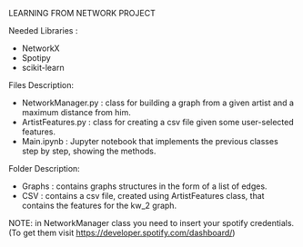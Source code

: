 LEARNING FROM NETWORK PROJECT

Needed Libraries : 
- NetworkX
- Spotipy
- scikit-learn

Files Description:
- NetworkManager.py : class for building a graph from a given artist and a maximum distance from him.
- ArtistFeatures.py : class for creating a csv file given some user-selected features.
- Main.ipynb : Jupyter notebook that implements the previous classes step by step, showing the methods.

Folder Description:
- Graphs : contains graphs structures in the form of a list of edges.
- CSV : contains a csv file, created using ArtistFeatures class, that contains the features for the kw_2 graph.

NOTE: in NetworkManager class you need to insert your spotify credentials. (To get them visit https://developer.spotify.com/dashboard/)